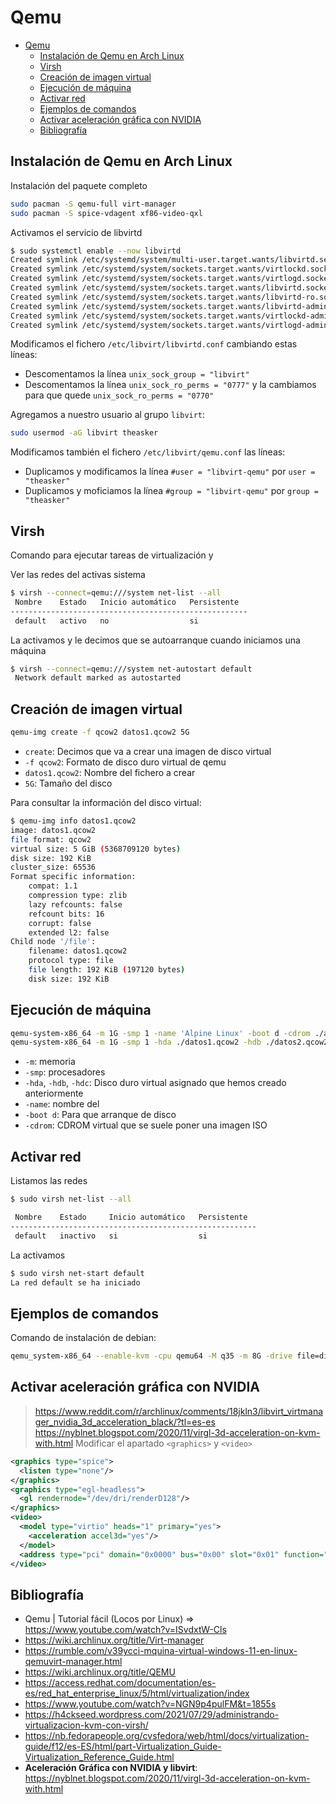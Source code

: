 # Qemu

- [Qemu](#qemu)
  - [Instalación de Qemu en Arch Linux](#instalación-de-qemu-en-arch-linux)
  - [Virsh](#virsh)
  - [Creación de imagen virtual](#creación-de-imagen-virtual)
  - [Ejecución de máquina](#ejecución-de-máquina)
  - [Activar red](#activar-red)
  - [Ejemplos de comandos](#ejemplos-de-comandos)
  - [Activar aceleración gráfica con NVIDIA](#activar-aceleración-gráfica-con-nvidia)
  - [Bibliografía](#bibliografía)


## Instalación de Qemu en Arch Linux
Instalación del paquete completo
```bash
sudo pacman -S qemu-full virt-manager
sudo pacman -S spice-vdagent xf86-video-qxl
```

Activamos el servicio de libvirtd
```bash
$ sudo systemctl enable --now libvirtd
Created symlink /etc/systemd/system/multi-user.target.wants/libvirtd.service → /usr/lib/systemd/system/libvirtd.service.
Created symlink /etc/systemd/system/sockets.target.wants/virtlockd.socket → /usr/lib/systemd/system/virtlockd.socket.
Created symlink /etc/systemd/system/sockets.target.wants/virtlogd.socket → /usr/lib/systemd/system/virtlogd.socket.
Created symlink /etc/systemd/system/sockets.target.wants/libvirtd.socket → /usr/lib/systemd/system/libvirtd.socket.
Created symlink /etc/systemd/system/sockets.target.wants/libvirtd-ro.socket → /usr/lib/systemd/system/libvirtd-ro.socket.
Created symlink /etc/systemd/system/sockets.target.wants/libvirtd-admin.socket → /usr/lib/systemd/system/libvirtd-admin.socket.
Created symlink /etc/systemd/system/sockets.target.wants/virtlockd-admin.socket → /usr/lib/systemd/system/virtlockd-admin.socket.
Created symlink /etc/systemd/system/sockets.target.wants/virtlogd-admin.socket → /usr/lib/systemd/system/virtlogd-admin.socket.
```

Modificamos el fichero `/etc/libvirt/libvirtd.conf` cambiando estas líneas:
* Descomentamos la línea `unix_sock_group = "libvirt"`
* Descomentamos la línea `unix_sock_ro_perms = "0777"` y la cambiamos para que quede `unix_sock_ro_perms = "0770"`

Agregamos a nuestro usuario al grupo `libvirt`:
```bash
sudo usermod -aG libvirt theasker
```

Modificamos también el fichero `/etc/libvirt/qemu.conf` las líneas:
* Duplicamos y modificamos la línea `#user = "libvirt-qemu"` por `user = "theasker"`
* Duplicamos y moficiamos la línea `#group = "libvirt-qemu"` por `group = "theasker"`

## Virsh
Comando para ejecutar tareas de virtualización y 

Ver las redes del activas sistema
```bash
$ virsh --connect=qemu:///system net-list --all
 Nombre    Estado   Inicio automático   Persistente
-----------------------------------------------------
 default   activo   no                  si
```

La activamos y le decimos que se autoarranque cuando iniciamos una máquina
```bash
$ virsh --connect=qemu:///system net-autostart default
 Network default marked as autostarted
```

## Creación de imagen virtual
```bash
qemu-img create -f qcow2 datos1.qcow2 5G
```
* `create`: Decimos que va a crear una imagen de disco virtual
* `-f qcow2`: Formato de disco duro virtual de qemu
* `datos1.qcow2`: Nombre del fichero a crear
* `5G`: Tamaño del disco

Para consultar la información del disco virtual:
```bash
$ qemu-img info datos1.qcow2
image: datos1.qcow2
file format: qcow2
virtual size: 5 GiB (5368709120 bytes)
disk size: 192 KiB
cluster_size: 65536
Format specific information:
    compat: 1.1
    compression type: zlib
    lazy refcounts: false
    refcount bits: 16
    corrupt: false
    extended l2: false
Child node '/file':
    filename: datos1.qcow2
    protocol type: file
    file length: 192 KiB (197120 bytes)
    disk size: 192 KiB
```


## Ejecución de máquina
```bash
qemu-system-x86_64 -m 1G -smp 1 -name 'Alpine Linux' -boot d -cdrom ./alpine-standard-3.19.1-x86_64.iso
qemu-system-x86_64 -m 1G -smp 1 -hda ./datos1.qcow2 -hdb ./datos2.qcow2 -hdc ./datos3.qcow2 -name 'Alpine Linux' -boot d -cdrom ./alpine-standard-3.19.1-x86_64.iso
```
* `-m`: memoria
* `-smp`: procesadores
* `-hda`, `-hdb`, `-hdc`: Disco duro virtual asignado que hemos creado anteriormente
* `-name`: nombre del 
* `-boot d`: Para que arranque de disco
* `-cdrom`: CDROM virtual que se suele poner una imagen ISO

## Activar red 

Listamos las redes

```bash
$ sudo virsh net-list --all

 Nombre    Estado     Inicio automático   Persistente
-------------------------------------------------------
 default   inactivo   si                  si
```

La activamos
```bash
$ sudo virsh net-start default
La red default se ha iniciado
```

## Ejemplos de comandos

Comando de instalación de debian:
```bash
qemu_system-x86_64 --enable-kvm -cpu qemu64 -M q35 -m 8G -drive file=disco.qcow2,if=virtio,media=disk,cache=unsafe -drive file=/home/....../debian.iso,media=cdrom -vga virtio -boot menu=on
```

## Activar aceleración gráfica con NVIDIA
> https://www.reddit.com/r/archlinux/comments/18jkln3/libvirt_virtmanager_nvidia_3d_acceleration_black/?tl=es-es
> https://nyblnet.blogspot.com/2020/11/virgl-3d-acceleration-on-kvm-with.html
Modificar el apartado `<graphics>` y `<video>`
```xml
<graphics type="spice">
  <listen type="none"/>
</graphics>
<graphics type="egl-headless">
  <gl rendernode="/dev/dri/renderD128"/>
</graphics>
<video>
  <model type="virtio" heads="1" primary="yes">
    <acceleration accel3d="yes"/>
  </model>
  <address type="pci" domain="0x0000" bus="0x00" slot="0x01" function="0x0"/>
</video>
```

## Bibliografía
 * Qemu | Tutorial fácil (Locos por Linux) => https://www.youtube.com/watch?v=ISvdxtW-Cls
 * https://wiki.archlinux.org/title/Virt-manager
 * https://rumble.com/v39ycci-mquina-virtual-windows-11-en-linux-qemuvirt-manager.html
 * https://wiki.archlinux.org/title/QEMU
 * https://access.redhat.com/documentation/es-es/red_hat_enterprise_linux/5/html/virtualization/index
 * https://www.youtube.com/watch?v=NGN9p4pulFM&t=1855s
 * https://h4ckseed.wordpress.com/2021/07/29/administrando-virtualizacion-kvm-con-virsh/
 * https://nb.fedorapeople.org/cvsfedora/web/html/docs/virtualization-guide/f12/es-ES/html/part-Virtualization_Guide-Virtualization_Reference_Guide.html
 * **Aceleración Gráfica con NVIDIA y libvirt**: https://nyblnet.blogspot.com/2020/11/virgl-3d-acceleration-on-kvm-with.html